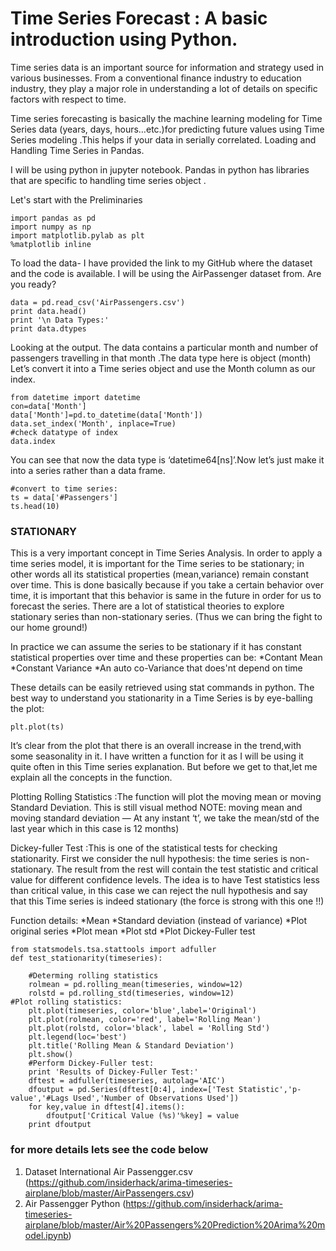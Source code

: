 # Time Series Forecast : A basic introduction using Python.

Time series data is an important source for information and strategy used in various businesses. From a conventional finance industry to education industry, they play a major role in understanding a lot of details on specific factors with respect to time.

Time series forecasting is basically the machine learning modeling for Time Series data (years, days, hours…etc.)for predicting future values using Time Series modeling .This helps if your data in serially correlated. Loading and Handling Time Series in Pandas.

I will be using python in jupyter notebook. Pandas in python has libraries that are specific to handling time series object .

Let's start with the Preliminaries
```
import pandas as pd
import numpy as np
import matplotlib.pylab as plt
%matplotlib inline
```
To load the data- I have provided the link to my GitHub where the dataset and the code is available. I will be using the AirPassenger dataset from. Are you ready?
```
data = pd.read_csv('AirPassengers.csv')
print data.head()
print '\n Data Types:'
print data.dtypes
```
Looking at the output. The data contains a particular month and number of passengers travelling in that month .The data type here is object (month) Let’s convert it into a Time series object and use the Month column as our index.

```
from datetime import datetime
con=data['Month']
data['Month']=pd.to_datetime(data['Month'])
data.set_index('Month', inplace=True)
#check datatype of index
data.index
```
You can see that now the data type is ‘datetime64[ns]’.Now let’s just make it into a series rather than a data frame.

```
#convert to time series:
ts = data['#Passengers']
ts.head(10)

```
### STATIONARY

This is a very important concept in Time Series Analysis. In order to apply a time series model, it is important for the Time series to be stationary; in other words all its statistical properties (mean,variance) remain constant over time. This is done basically because if you take a certain behavior over time, it is important that this behavior is same in the future in order for us to forecast the series. There are a lot of statistical theories to explore stationary series than non-stationary series. (Thus we can bring the fight to our home ground!)

In practice we can assume the series to be stationary if it has constant statistical properties over time and these properties can be:
*Contant Mean
*Constant Variance
*An auto co-Variance that does'nt depend on time

These details can be easily retrieved using stat commands in python.
The best way to understand you stationarity in a Time Series is by eye-balling the plot:
```
plt.plot(ts)
```
It’s clear from the plot that there is an overall increase in the trend,with some seasonality in it.
I have written a function for it as I will be using it quite often in this Time series explanation. But before we get to that,let me explain all the concepts in the function.

Plotting Rolling Statistics :The function will plot the moving mean or moving Standard Deviation. This is still visual method
NOTE: moving mean and moving standard deviation — At any instant ‘t’, we take the mean/std of the last year which in this case is 12 months)

Dickey-fuller Test :This is one of the statistical tests for checking stationarity. First we consider the null hypothesis: the time series is non- stationary. The result from the rest will contain the test statistic and critical value for different confidence levels. The idea is to have Test statistics less than critical value, in this case we can reject the null hypothesis and say that this Time series is indeed stationary (the force is strong with this one !!)

Function details:
*Mean
*Standard deviation (instead of variance)
*Plot original series
*Plot mean
*Plot std
*Plot Dickey-Fuller test
```
from statsmodels.tsa.stattools import adfuller
def test_stationarity(timeseries):
    
    #Determing rolling statistics
    rolmean = pd.rolling_mean(timeseries, window=12)
    rolstd = pd.rolling_std(timeseries, window=12)
#Plot rolling statistics:
    plt.plot(timeseries, color='blue',label='Original')
    plt.plot(rolmean, color='red', label='Rolling Mean')
    plt.plot(rolstd, color='black', label = 'Rolling Std')
    plt.legend(loc='best')
    plt.title('Rolling Mean & Standard Deviation')
    plt.show()
    #Perform Dickey-Fuller test:
    print 'Results of Dickey-Fuller Test:'
    dftest = adfuller(timeseries, autolag='AIC')
    dfoutput = pd.Series(dftest[0:4], index=['Test Statistic','p-value','#Lags Used','Number of Observations Used'])
    for key,value in dftest[4].items():
        dfoutput['Critical Value (%s)'%key] = value
    print dfoutput
```

### for more details lets see the code below

1. Dataset International Air Passengger.csv (https://github.com/insiderhack/arima-timeseries-airplane/blob/master/AirPassengers.csv)
2. Air Passengger Python (https://github.com/insiderhack/arima-timeseries-airplane/blob/master/Air%20Passengers%20Prediction%20Arima%20model.ipynb)
